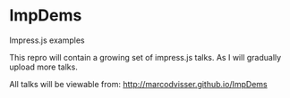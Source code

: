 ImpDems
=======

Impress.js examples

This repro will contain a growing set of impress.js talks. As I will gradually upload more talks.


All talks will be viewable from:
http://marcodvisser.github.io/ImpDems

